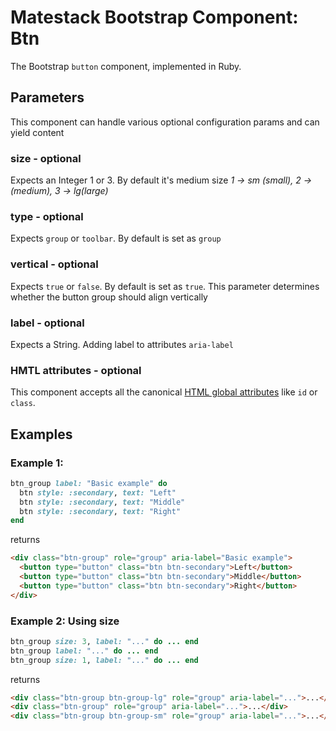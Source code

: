 # Matestack Bootstrap Component: Btn

The Bootstrap `button` component, implemented in Ruby.

## Parameters
This component can handle various optional configuration params and can yield content

### size - optional
Expects an Integer 1 or 3. By default it's medium size
*1 -> sm (small), 2 -> (medium), 3 -> lg(large)*

### type - optional
Expects `group` or `toolbar`. By default is set as `group`

### vertical - optional
Expects `true` or `false`. By default is set as `true`. This parameter determines whether the button group should align vertically

### label - optional
Expects a String. Adding label to attributes `aria-label`

### HMTL attributes - optional
This component accepts all the canonical [HTML global attributes](https://www.w3schools.com/tags/ref_standardattributes.asp) like `id` or `class`.

## Examples

### Example 1: 

```ruby
btn_group label: "Basic example" do 
  btn style: :secondary, text: "Left"
  btn style: :secondary, text: "Middle"
  btn style: :secondary, text: "Right"
end
```

returns

```html
<div class="btn-group" role="group" aria-label="Basic example">
  <button type="button" class="btn btn-secondary">Left</button>
  <button type="button" class="btn btn-secondary">Middle</button>
  <button type="button" class="btn btn-secondary">Right</button>
</div>
```

### Example 2: Using size

```ruby
btn_group size: 3, label: "..." do ... end
btn_group label: "..." do ... end
btn_group size: 1, label: "..." do ... end
```

returns

```html
<div class="btn-group btn-group-lg" role="group" aria-label="...">...</div>
<div class="btn-group" role="group" aria-label="...">...</div>
<div class="btn-group btn-group-sm" role="group" aria-label="...">...</div>
```